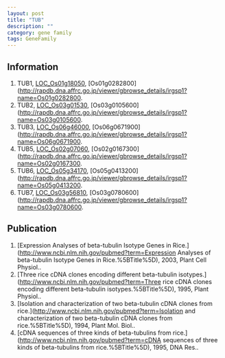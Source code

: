 ```yaml
---
layout: post
title: "TUB"
description: ""
category: gene family
tags: GeneFamily
---
```


## Information
1. TUB1, [LOC_Os01g18050](http://rice.plantbiology.msu.edu/cgi-bin/ORF_infopage.cgi?orf=LOC_Os01g18050), [Os01g0282800](http://rapdb.dna.affrc.go.jp/viewer/gbrowse_details/irgsp1?name=Os01g0282800.
2. TUB2, [LOC_Os03g01530](http://rice.plantbiology.msu.edu/cgi-bin/ORF_infopage.cgi?orf=LOC_Os03g01530), [Os03g0105600](http://rapdb.dna.affrc.go.jp/viewer/gbrowse_details/irgsp1?name=Os03g0105600.
3. TUB3, [LOC_Os06g46000](http://rice.plantbiology.msu.edu/cgi-bin/ORF_infopage.cgi?orf=LOC_Os06g46000), [Os06g0671900](http://rapdb.dna.affrc.go.jp/viewer/gbrowse_details/irgsp1?name=Os06g0671900.
4. TUB5, [LOC_Os02g07060](http://rice.plantbiology.msu.edu/cgi-bin/ORF_infopage.cgi?orf=LOC_Os02g07060), [Os02g0167300](http://rapdb.dna.affrc.go.jp/viewer/gbrowse_details/irgsp1?name=Os02g0167300.
5. TUB6, [LOC_Os05g34170](http://rice.plantbiology.msu.edu/cgi-bin/ORF_infopage.cgi?orf=LOC_Os05g34170), [Os05g0413200](http://rapdb.dna.affrc.go.jp/viewer/gbrowse_details/irgsp1?name=Os05g0413200.
6. TUB7, [LOC_Os03g56810](http://rice.plantbiology.msu.edu/cgi-bin/ORF_infopage.cgi?orf=LOC_Os03g56810), [Os03g0780600](http://rapdb.dna.affrc.go.jp/viewer/gbrowse_details/irgsp1?name=Os03g0780600.

## Publication
1. [Expression Analyses of beta-tubulin Isotype Genes in Rice.](http://www.ncbi.nlm.nih.gov/pubmed?term=Expression Analyses of beta-tubulin Isotype Genes in Rice.%5BTitle%5D), 2003, Plant Cell Physiol..
2. [Three rice cDNA clones encoding different beta-tubulin isotypes.](http://www.ncbi.nlm.nih.gov/pubmed?term=Three rice cDNA clones encoding different beta-tubulin isotypes.%5BTitle%5D), 1995, Plant Physiol..
3. [Isolation and characterization of two beta-tubulin cDNA clones from rice.](http://www.ncbi.nlm.nih.gov/pubmed?term=Isolation and characterization of two beta-tubulin cDNA clones from rice.%5BTitle%5D), 1994, Plant Mol. Biol..
4. [cDNA sequences of three kinds of beta-tubulins from rice.](http://www.ncbi.nlm.nih.gov/pubmed?term=cDNA sequences of three kinds of beta-tubulins from rice.%5BTitle%5D), 1995, DNA Res..


